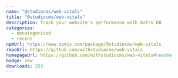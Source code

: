 ```yaml
---
name: "@studiocms/web-vitals"
title: "@studiocms/web-vitals"
description: Track your website's performance with Astro DB
categories:
  - uncategorized
  - recent
npmUrl: https://www.npmjs.com/package/@studiocms/web-vitals
repoUrl: https://github.com/withstudiocms/web-vitals
homepageUrl: https://github.com/withstudiocms/web-vitals#readme
badge: new
downloads: 253
---
```

